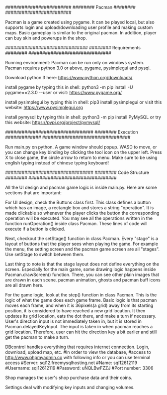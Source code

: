 ########################
######## Pacman ########
########################

Pacman is a game created using pygame. It can be played local, but also supports login and upload/downloading user profile and making custom maps.
Basic gameplay is similar to the original pacman. In addition, player can buy skin and powerups in the shop.

##############################
######## Requirements ########
##############################

Running environment:
Pacman can be run only on windows system.
Pacman requires python 3.0 or above, pygame, pysimplegui and pysql.

Download python 3 here:	https://www.python.org/downloads/

install pygame by typing this in shell:
python3 -m pip install -U pygame==2.3.0 --user
or visit: https://www.pygame.org/

install pysimplegui by typing this in shell:
pip3 install pysimplegui
or visit this website: https://www.pysimplegui.org

install pymysql by typing this in shell:
python3 -m pip install PyMySQL
or try this website: https://pypi.org/project/pymysql/

################################
######## Execution #############
################################

Run main.py on python. A game window should popup.
WASD to move, or you can change key binding by clicking the tool icon on the upper left.
Press X to close game, the circle arrow to return to menu.
Make sure to be using english typing instead of chinese typing keyboard!

################################
######## Code Structure ########
################################

All the UI design and pacman game logic is inside main.py. Here are some sections that are important:

For UI design, check the Buttons class first. This class defines a button which has an image, a rectangle box and stores a string "operation".
It is made clickable so whenever the player clicks the button the corresponding operation will be executed. 
You may see all the operations written in the function runOperation() inside class Pacman. These lines of code will execute if a button is clicked.

Next, checkout the setStage() function in class Pacman. Every "stage" is a layout of buttons that the player sees when playing the game. For example
the menu, the setting screen and the pacman game screen are all "stages". Use setStage to switch between them.

Last thing to note is that the stage layout does not define everything on the screen. Especially for the main game, some drawing logic happens inside Pacman.drawScreen() function.
There, you can see other plain images that are drawn in each scene. pacman animation, ghosts and pacman buff icons are all drawn here.

For the game logic, look at the step() function in class Pacman. This is the logic of what the game does each game frame.
Basic logic is that pacman moves each frame, and when it is 36pixels(a grid) away from its starting position, it is considered to have reached a new grid location.
It then updates its grid location, eats the dot there, and make a turn if necessary. User's direction input is not immediately taken in, but it is stored in Pacman.delayedKeyInput.
The input is taken in when pacman reaches a grid location. Therefore, user can hit the direction key a bit earlier and still get the pacman to make a turn.

DBcontrol handles everything that requires internet connection. Login, download, upload map, etc.
#In order to view the database,
#access to http://www.phpmyadmin.co with following info or you can use terminal access
#Server: sql12.freemysqlhosting.net
#Name: sql12612119
#Username: sql12612119
#Password: uNQLBwFZZJ
#Port number: 3306

Shop manages the user's shop purchase data and their coins.

Settings deal with modifying key inputs and changing volumes.